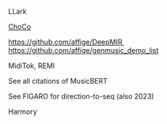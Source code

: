 LLark

[ChoCo](https://www.nature.com/articles/s41597-023-02410-w)

https://github.com/affige/DeepMIR, https://github.com/affige/genmusic_demo_list

MidiTok, REMI

See all citations of MusicBERT

See FIGARO for direction-to-seq (also 2023)

Harmory
